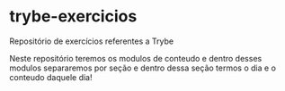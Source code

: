 # trybe-exercicios
Repositório de exercícios referentes a Trybe

Neste repositório teremos os modulos de conteudo e dentro desses modulos separaremos por seção e dentro dessa seção termos o dia e o conteudo daquele dia!